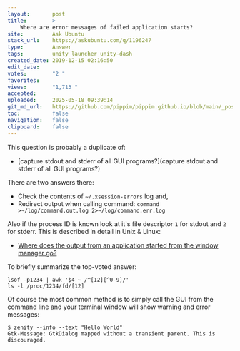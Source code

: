 ```yaml
---
layout:       post
title:        >
    Where are error messages of failed application starts?
site:         Ask Ubuntu
stack_url:    https://askubuntu.com/q/1196247
type:         Answer
tags:         unity launcher unity-dash
created_date: 2019-12-15 02:16:50
edit_date:    
votes:        "2 "
favorites:    
views:        "1,713 "
accepted:     
uploaded:     2025-05-18 09:39:14
git_md_url:   https://github.com/pippim/pippim.github.io/blob/main/_posts/2019/2019-12-15-Where-are-error-messages-of-failed-application-starts_.md
toc:          false
navigation:   false
clipboard:    false
---
```


This question is probably a duplicate of:

- [capture stdout and stderr of all GUI programs?](capture stdout and stderr of all GUI programs?)

There are two answers there:

- Check the contents of `~/.xsession-errors` log and,
- Redirect output when calling command: `command >~/log/command.out.log 2>~/log/command.err.log`

Also if the process ID is known look at it's file descriptor `1` for stdout and `2` for stderr. This is described in detail in Unix & Linux:

- [Where does the output from an application started from the window manager go?][1]

To briefly summarize the top-voted answer:

``` 
lsof -p1234 | awk '$4 ~ /^[12][^0-9]/'
ls -l /proc/1234/fd/[12]
```

Of course the most common method is to simply call the GUI from the command line and your terminal window will show warning and error messages:

``` 
$ zenity --info --text "Hello World"
Gtk-Message: GtkDialog mapped without a transient parent. This is discouraged.
```



  [1]: https://unix.stackexchange.com/questions/86698/where-does-the-output-from-an-application-started-from-the-window-manager-go
